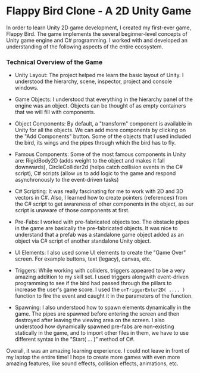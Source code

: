 # Flappy Bird Clone - A 2D Unity Game

In order to learn Unity 2D game development, I created my first-ever game, Flappy Bird. The game implements the several beginner-level concepts of Unity game engine and C# programming. I worked with and developed an understanding of the following aspects of the entire ecosystem.

### Technical Overview of the Game

- Unity Layout: The project helped me learn the basic layout of Unity. I understood
  the hierarchy, scene, inspector, project and console windows.

- Game Objects: I understood that everything in the hierarchy panel of the engine was an object. Objects can be thought of as empty containers that we will fill with components.

- Object Components: By default, a "transform" component is available in Unity for all the
  objects. We can add more components by clicking on the "Add Components" button. Some of the objects that I used included the bird, its wings and the pipes through which the bird has to fly.

- Famous Components: Some of the most famous components in Unity are: RigidBody2D (adds weight to the object and makes it fall downwards), CircleCollider2d (helps catch collision events in the C# script), C# scripts (allow us to add logic to the game and respond asynchronously to the event-driven tasks)

- C# Scripting: It was really fascinating for me to work with 2D and 3D vectors in C#. Also, I learned how to create pointers (references) from the C# script to get awareness of other components in the object, as our script is unaware of those components at first.

- Pre-Fabs: I worked with pre-fabricated objects too. The obstacle pipes in the game are basically the pre-fabricated objects. It was nice to understand that a prefab was a standalone game object added as an object via C# script of another standalone Unity object.

- UI Elements: I also used some UI elements to create the "Game Over" screen. For example buttons, text (legacy), canvas, etc.

- Triggers: While working with colliders, triggers appeared to be a very amazing addition to my skill set. I used triggers alongwith event-driven programming to see if the bird had passed through the pillars to increase the user's game score. I used the `onTriggerEnter2D( .... )` function to fire the event and caught it in the parameters of the function.

- Spawning: I also understood how to spawn elements dynamically in the game. The pipes are spawned before entering the screen and then destroyed after leaving the viewing area on the screen. I also understood how dynamically spawned pre-fabs are non-existing statically in the game, and to import other files in them, we have to use different syntax in the "Start( ... )" method of C#.

Overall, it was an amazing learning experience. I could not leave in front of my laptop the entire time! I hope to create more games with even more amazing features, like sound effects, collision effects, animations, etc.
